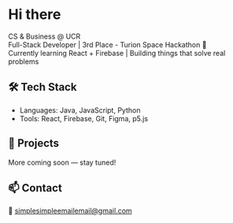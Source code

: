 # Hi there

CS & Business @ UCR  
Full-Stack Developer | 3rd Place - Turion Space Hackathon 🚀  
Currently learning React + Firebase | Building things that solve real problems

## 🛠️ Tech Stack
- Languages: Java, JavaScript, Python
- Tools: React, Firebase, Git, Figma, p5.js

## 🚧 Projects
More coming soon — stay tuned!

## 📫 Contact
📧 simplesimpleemailemail@gmail.com
